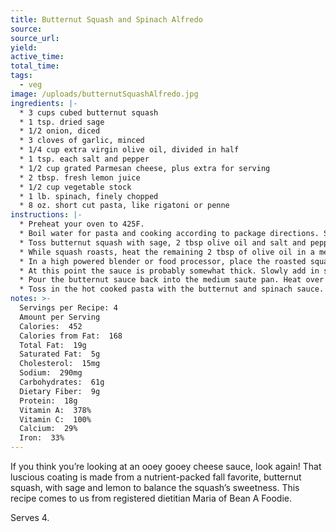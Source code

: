 ```yaml
---
title: Butternut Squash and Spinach Alfredo
source: 
source_url: 
yield: 
active_time: 
total_time: 
tags: 
  - veg
image: /uploads/butternutSquashAlfredo.jpg
ingredients: |-
  * 3 cups cubed butternut squash 
  * 1 tsp. dried sage 
  * 1/2 onion, diced 
  * 3 cloves of garlic, minced 
  * 1/4 cup extra virgin olive oil, divided in half 
  * 1 tsp. each salt and pepper 
  * 1/2 cup grated Parmesan cheese, plus extra for serving 
  * 2 tbsp. fresh lemon juice 
  * 1/2 cup vegetable stock 
  * 1 lb. spinach, finely chopped 
  * 8 oz. short cut pasta, like rigatoni or penne 
instructions: |-
  * Preheat your oven to 425F. 
  * Boil water for pasta and cooking according to package directions. Save about 1 cup of the pasta water and set aside. 
  * Toss butternut squash with sage, 2 tbsp olive oil and salt and pepper. Roast squash for about 30-40 minutes or until fork tender and lightly golden brown. 
  * While squash roasts, heat the remaining 2 tbsp of olive oil in a medium saute pan over medium high heat. Add in diced onions and garlic. Saute for about 3-5 or until onions and garlic are just starting to get translucent. 
  * In a high powered blender or food processor, place the roasted squash and onion mixture in the bowl. Blend on high until the squash is smooth. Add in the parmesan cheese, lemon juice and blend on high for another minute. Taste and adjust for seasoning. 
  * At this point the sauce is probably somewhat thick. Slowly add in some of the vegetable stock, blending at the same time. Check frequently for consistency. You may or may not use all of the stock, depending on how thick or thin your sauce. If you want the sauce thinner (or if it thickens over time on the stove) thin out with the reserved pasta water. 
  * Pour the butternut sauce back into the medium saute pan. Heat over low and add in the chopped spinach, stirring to combine. Cook over medium low until the spinach wilts - about 10 minutes. Again, if the sauce thickens, use some of the reserved pasta water to keep it at the consistency you like. 
  * Toss in the hot cooked pasta with the butternut and spinach sauce. Toss to combine. Add more parmesan cheese if you’d like. Serve hot! 
notes: >-
  Servings per Recipe: 4
  Amount per Serving
  Calories:  452
  Calories from Fat:  168
  Total Fat:  19g
  Saturated Fat:  5g
  Cholesterol:  15mg
  Sodium:  290mg
  Carbohydrates:  61g
  Dietary Fiber:  9g
  Protein:  18g
  Vitamin A:  378%
  Vitamin C:  100%
  Calcium:  29%
  Iron:  33%
---
```

If you think you’re looking at an ooey gooey cheese sauce, look again! That luscious coating is made from a nutrient-packed fall favorite, butternut squash, with sage and lemon to balance the squash’s sweetness. This recipe comes to us from registered dietitian Maria of Bean A Foodie.

Serves 4.